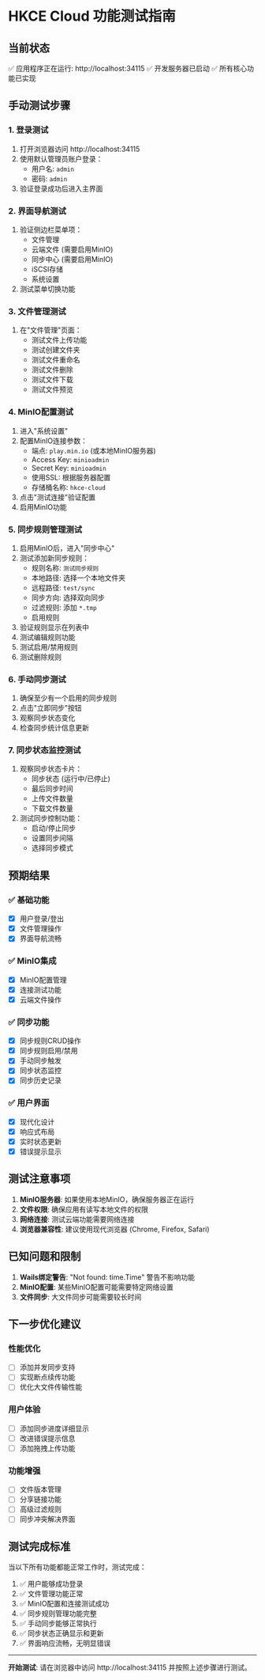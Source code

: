 # HKCE Cloud 功能测试指南

## 当前状态
✅ 应用程序正在运行: http://localhost:34115
✅ 开发服务器已启动
✅ 所有核心功能已实现

## 手动测试步骤

### 1. 登录测试
1. 打开浏览器访问 http://localhost:34115
2. 使用默认管理员账户登录：
   - 用户名: `admin`
   - 密码: `admin`
3. 验证登录成功后进入主界面

### 2. 界面导航测试
1. 验证侧边栏菜单项：
   - 文件管理
   - 云端文件 (需要启用MinIO)
   - 同步中心 (需要启用MinIO)
   - iSCSI存储
   - 系统设置
2. 测试菜单切换功能

### 3. 文件管理测试
1. 在"文件管理"页面：
   - 测试文件上传功能
   - 测试创建文件夹
   - 测试文件重命名
   - 测试文件删除
   - 测试文件下载
   - 测试文件预览

### 4. MinIO配置测试
1. 进入"系统设置"
2. 配置MinIO连接参数：
   - 端点: `play.min.io` (或本地MinIO服务器)
   - Access Key: `minioadmin`
   - Secret Key: `minioadmin`
   - 使用SSL: 根据服务器配置
   - 存储桶名称: `hkce-cloud`
3. 点击"测试连接"验证配置
4. 启用MinIO功能

### 5. 同步规则管理测试
1. 启用MinIO后，进入"同步中心"
2. 测试添加新同步规则：
   - 规则名称: `测试同步规则`
   - 本地路径: 选择一个本地文件夹
   - 远程路径: `test/sync`
   - 同步方向: 选择双向同步
   - 过滤规则: 添加 `*.tmp`
   - 启用规则
3. 验证规则显示在列表中
4. 测试编辑规则功能
5. 测试启用/禁用规则
6. 测试删除规则

### 6. 手动同步测试
1. 确保至少有一个启用的同步规则
2. 点击"立即同步"按钮
3. 观察同步状态变化
4. 检查同步统计信息更新

### 7. 同步状态监控测试
1. 观察同步状态卡片：
   - 同步状态 (运行中/已停止)
   - 最后同步时间
   - 上传文件数量
   - 下载文件数量
2. 测试同步控制功能：
   - 启动/停止同步
   - 设置同步间隔
   - 选择同步模式

## 预期结果

### ✅ 基础功能
- [x] 用户登录/登出
- [x] 文件管理操作
- [x] 界面导航流畅

### ✅ MinIO集成
- [x] MinIO配置管理
- [x] 连接测试功能
- [x] 云端文件操作

### ✅ 同步功能
- [x] 同步规则CRUD操作
- [x] 同步规则启用/禁用
- [x] 手动同步触发
- [x] 同步状态监控
- [x] 同步历史记录

### ✅ 用户界面
- [x] 现代化设计
- [x] 响应式布局
- [x] 实时状态更新
- [x] 错误提示显示

## 测试注意事项

1. **MinIO服务器**: 如果使用本地MinIO，确保服务器正在运行
2. **文件权限**: 确保应用有读写本地文件的权限
3. **网络连接**: 测试云端功能需要网络连接
4. **浏览器兼容性**: 建议使用现代浏览器 (Chrome, Firefox, Safari)

## 已知问题和限制

1. **Wails绑定警告**: "Not found: time.Time" 警告不影响功能
2. **MinIO配置**: 某些MinIO配置可能需要特定网络设置
3. **文件同步**: 大文件同步可能需要较长时间

## 下一步优化建议

### 性能优化
- [ ] 添加并发同步支持
- [ ] 实现断点续传功能
- [ ] 优化大文件传输性能

### 用户体验
- [ ] 添加同步进度详细显示
- [ ] 改进错误提示信息
- [ ] 添加拖拽上传功能

### 功能增强
- [ ] 文件版本管理
- [ ] 分享链接功能
- [ ] 高级过滤规则
- [ ] 同步冲突解决界面

## 测试完成标准

当以下所有功能都能正常工作时，测试完成：

1. ✅ 用户能够成功登录
2. ✅ 文件管理功能正常
3. ✅ MinIO配置和连接测试成功
4. ✅ 同步规则管理功能完整
5. ✅ 手动同步能够正常执行
6. ✅ 同步状态正确显示和更新
7. ✅ 界面响应流畅，无明显错误

---

**开始测试**: 请在浏览器中访问 http://localhost:34115 并按照上述步骤进行测试。